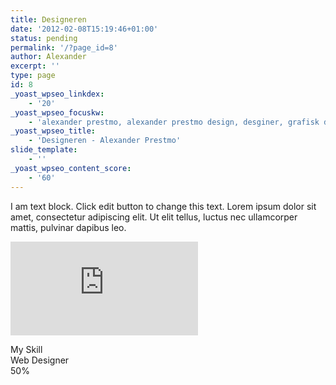 ```yaml
---
title: Designeren
date: '2012-02-08T15:19:46+01:00'
status: pending
permalink: '/?page_id=8'
author: Alexander
excerpt: ''
type: page
id: 8
_yoast_wpseo_linkdex:
    - '20'
_yoast_wpseo_focuskw:
    - 'alexander prestmo, alexander prestmo design, desginer, grafisk designer, webdesigner'
_yoast_wpseo_title:
    - 'Designeren - Alexander Prestmo'
slide_template:
    - ''
_yoast_wpseo_content_score:
    - '60'
---
```

I am text block. Click edit button to change this text. Lorem ipsum dolor sit amet, consectetur adipiscing elit. Ut elit tellus, luctus nec ullamcorper mattis, pulvinar dapibus leo.

<iframe frameborder="0" height="150" loading="lazy" marginheight="0" marginwidth="0" scrolling="no" src="https://maps.google.com/maps?q=Oslo&t=m&z=10&output=embed&iwloc=near" width="300"></iframe>

My Skill  
Web Designer  
50%